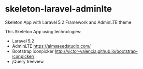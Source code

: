 # skeleton-laravel-adminlte
Skeleton App with Laravel 5.2 Framework and AdminLTE theme

This Skeleton App using technologies:
- Laravel 5.2
- AdminLTE https://almsaeedstudio.com/
- Bootstrap iconpicker http://victor-valencia.github.io/bootstrap-iconpicker/
- jQuery treeview
